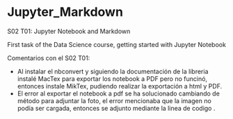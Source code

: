 # Jupyter_Markdown
S02 T01: Jupyter Notebook and Markdown

First task of the Data Science course, getting started with Jupyter Notebook 

Comentarios con el S02 T01:


* Al instalar el nbconvert y siguiendo la documentación de la libreria instalé MacTex para exportar los notebook a PDF pero no funcinó, entonces instale MikTex, pudiendo realizar la exportación a html y PDF.
* El error al exportar el notebook a pdf se ha solucionado cambiando de método para adjuntar la foto, el error mencionaba que la imagen no podía ser cargada, entonces se adjunto mediante la linea de codigo <img>.
